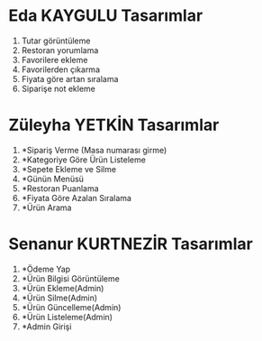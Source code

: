 # Eda KAYGULU Tasarımlar #
1. Tutar görüntüleme
2. Restoran yorumlama 
4. Favorilere ekleme 
5. Favorilerden çıkarma 
6. Fiyata göre artan sıralama 
7. Siparişe not ekleme 

# Züleyha YETKİN Tasarımlar #
1. *Sipariş Verme (Masa numarası girme)
2. *Kategoriye Göre Ürün Listeleme
3. *Sepete Ekleme ve Silme
4. *Günün Menüsü
5. *Restoran Puanlama
6. *Fiyata Göre Azalan Sıralama
7. *Ürün Arama

# Senanur KURTNEZİR Tasarımlar #
1. *Ödeme Yap
2. *Ürün Bilgisi Görüntüleme
3. *Ürün Ekleme(Admin)
4. *Ürün Silme(Admin)
5. *Ürün Güncelleme(Admin)
6. *Ürün Listeleme(Admin)
7. *Admin Girişi
